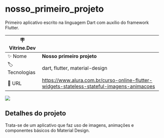 # nosso_primeiro_projeto

Primeiro aplicativo escrito na linguagem Dart com auxílio do framework Flutter.

| :placard: Vitrine.Dev |                                                                                            |
|-----------------------|--------------------------------------------------------------------------------------------|
| :sparkles: Nome       | **Nosso primeiro projeto**                                                                 |
| :label: Tecnologias   | dart, flutter, material-design                                                             |
| :rocket: URL          | https://www.alura.com.br/curso-online-flutter-widgets-stateless-stateful-imagens-animacoes |

<!-- Inserir imagem com a #vitrinedev ao final do link -->
![](https://www.alura.com.br/assets/api/cursos/flutter-widgets-stateless-stateful-imagens-animacoes.svg#vitrinedev)

## Detalhes do projeto

Trata-se de um aplicativo que faz uso de imagens, animações e componentes básicos do Material Design.
